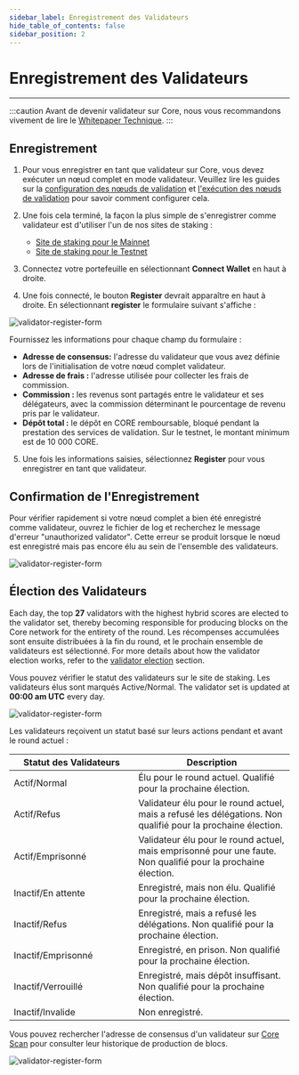 ```yaml
---
sidebar_label: Enregistrement des Validateurs
hide_table_of_contents: false
sidebar_position: 2
---
```


# Enregistrement des Validateurs

---

:::caution
Avant de devenir validateur sur Core, nous vous recommandons vivement de lire le [Whitepaper Technique](https://whitepaper.coredao.org/).
:::

## Enregistrement

1. Pour vous enregistrer en tant que validateur sur Core, vous devez exécuter un nœud complet en mode validateur. Veuillez lire les guides sur la [configuration des nœuds de validation](../config/validator-node-config.md) et [l'exécution des nœuds de validation](./running-validator.md) pour savoir comment configurer cela.

2. Une fois cela terminé, la façon la plus simple de s'enregistrer comme validateur est d'utiliser l'un de nos sites de staking :

   - [Site de staking pour le Mainnet](https://stake.coredao.org)
   - [Site de staking pour le Testnet](https://stake.test.btcs.network)

3. Connectez votre portefeuille en sélectionnant **Connect Wallet** en haut à droite.

4. Une fois connecté, le bouton **Register** devrait apparaître en haut à droite. En sélectionnant **register** le formulaire suivant s'affiche :

![validator-register-form](../../../static/img/validator/register/validator-register-1.avif)

Fournissez les informations pour chaque champ du formulaire :

- **Adresse de consensus:** l'adresse du validateur que vous avez définie lors de l'initialisation de votre nœud complet validateur.
- **Adresse de frais :** l'adresse utilisée pour collecter les frais de commission.
- **Commission :** les revenus sont partagés entre le validateur et ses délégateurs, avec la commission déterminant le pourcentage de revenu pris par le validateur.
- **Dépôt total :** le dépôt en CORE remboursable, bloqué pendant la prestation des services de validation. Sur le testnet, le montant minimum est de 10 000 CORE.

5. Une fois les informations saisies, sélectionnez **Register** pour vous enregistrer en tant que validateur.

## Confirmation de l'Enregistrement

Pour vérifier rapidement si votre nœud complet a bien été enregistré comme validateur, ouvrez le fichier de log et recherchez le message d'erreur "unauthorized validator". Cette erreur se produit lorsque le nœud est enregistré mais pas encore élu au sein de l'ensemble des validateurs.

![validator-register-form](../../../static/img/validator/register/validator-register-2.avif)

## Élection des Validateurs

Each day, the top **27** validators with the highest hybrid scores are elected to the validator set, thereby becoming responsible for producing blocks on the Core network for the entirety of the round. Les récompenses accumulées sont ensuite distribuées à la fin du round, et le prochain ensemble de validateurs est sélectionné. For more details about how the validator election works, refer to the [validator election](./validator-election.md) section.

Vous pouvez vérifier le statut des validateurs sur le site de staking. Les validateurs élus sont marqués Active/Normal. The validator set is updated at **00:00 am UTC** every day.

![validator-register-form](../../../static/img/validator/register/validator-register-3.avif)

Les validateurs reçoivent un statut basé sur leurs actions pendant et avant le round actuel :

<table><thead><tr><th width="208">Statut des Validateurs</th><th>Description</th></tr></thead><tbody><tr><td>Actif/Normal</td><td>Élu pour le round actuel. Qualifié pour la prochaine élection.</td></tr><tr><td>Actif/Refus</td><td>Validateur élu pour le round actuel, mais a refusé les délégations. Non qualifié pour la prochaine élection.</td></tr><tr><td>Actif/Emprisonné</td><td>Validateur élu pour le round actuel, mais emprisonné pour une faute. Non qualifié pour la prochaine élection.</td></tr><tr><td>Inactif/En attente</td><td>Enregistré, mais non élu. Qualifié pour la prochaine élection.</td></tr><tr><td>Inactif/Refus</td><td>Enregistré, mais a refusé les délégations. Non qualifié pour la prochaine élection.</td></tr><tr><td>Inactif/Emprisonné</td><td>Enregistré, en prison. Non qualifié pour la prochaine élection.</td></tr><tr><td>Inactif/Verrouillé</td><td>Enregistré, mais dépôt insuffisant. Non qualifié pour la prochaine élection.</td></tr><tr><td>Inactif/Invalide</td><td>Non enregistré.</td></tr></tbody></table>

Vous pouvez rechercher l'adresse de consensus d'un validateur sur [Core Scan](https://scan.coredao.org/) pour consulter leur historique de production de blocs.

![validator-register-form](../../../static/img/validator/register/validator-register-4.webp)
